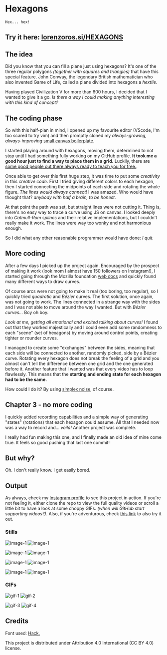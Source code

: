 # Hexagons

`Hex... hex!`

## Try it here: [lorenzoros.si/HEXAGONS](https://www.lorenzoros.si/HEXAGONS)

## The idea

Did you know that you can fill a plane just using hexagons? It's one of the three regular polygons *(together with squares and triangles)* that have this special feature. John Conway, the legendary British mathematician who also invented Game of Life, called a plane divided into hexagons a *hextile*.

Having played Civilization V for more than 600 hours, I decided that I wanted to give it a go. *Is there a way I could making anything interesting with this kind of concept?*

## The coding phase

So with this half-plan in mind, I opened up my favourite editor (VScode, I'm too scared to try vim) and then promptly cloned my *always-growing, always-improving* [small canvas boilerplate](https://github.com/lorossi/empty-html5-canvas-project).

I started playing around with hexagons, moving them, determined to not stop until I had something fully working on my GitHub profile. **It took me a good hour just to find a way to place them in a grid.** Luckily, there are [some good people out there always ready to teach you for free.](https://www.redblobgames.com/grids/hexagons/).

Once able to get over this first huge step, it was time to put some *creativity* in this *creative code*. First I tried giving different colors to each hexagon, then I started connecting the midpoints of each side and rotating the whole figure. *The lines would always connect!* I was amazed. Who would have thought that? *anybody with half a brain, to be honest.*

At that point the path was set, but straight lines were not cutting it. Thing is, there's no easy way to trace a curve using JS on canvas. I looked deeply into *Catmull-Rom splines* and their relative implementations, but I couldn't really make it work. The lines were way too wonky and not harmonious enough.

So I did what any other reasonable programmer would have done: *I quit.*

## More coding

After a few days I picked up the project again. Encouraged by the prospect of making it work (look mom I almost have 150 followers on Instagram!), I started going through the Mozilla foundation [web docs](https://developer.mozilla.org/en-US/docs/Web/API/Canvas_API) and quickly found many different ways to draw curves.

Of course arcs were not going to make it real (too boring, too regular), so I quickly tried *quadratic* and *Bézier* curves. The first solution, once again, was not going to work. The lines connected in a strange way with the sides and I was not able to move around the way I wanted. But with *Bézier curves...* Boy oh boy.

*Look at me, getting all emotional and excited talking about curves!* I found out that they worked majestically and I could even add some randomness to each "scene" (set of hexagons) by moving around control points, creating tighter or rounder curves.

I managed to create some "exchanges" between the sides, meaning that each side will be connected to another, randomly picked, side by a Bézier curve. Rotating every hexagon does not break the feeling of a grid and you almost can't tell the difference between one grid and the one generated before it. Another feature that I wanted was that every video has to loop flawlessly. This means that the **starting and ending state for each hexagon had to be the same.**

How could I do it? By using [simplex noise](https://github.com/jwagner/simplex-noise.js/), of course.

## Chapter 3 - no more coding

I quickly added recording capabilities and a simple way of generating "states" (rotations) that each hexagon could assume. All that I needed now was a way to record and... *voilà!* Another project was complete.

I really had fun making this one, and I finally made an old idea of mine come true. It feels so good pushing that last one commit!

## But why?

Oh. I don't really know. I get easily bored.

## Output

As always, check my [Instagram profile](https://www.instagram.com/lorossi97/) to see this project in action. If you're not feeling it, either clone the repo to view the full quality videos or scroll a little bit to have a look at some choppy GIFs. *(when will GitHub start supporting videos?)*. Also, if you're adventurous, check [this link](https://www.lorenzoros.si/HEXAGONS) to also try it out.

### Stills

![image-1](output/stills/still-01.png) ![image-1](output/stills/still-02.png)

![image-1](output/stills/still-03.png) ![image-1](output/stills/still-04.png)

![image-1](output/stills/still-05.png) ![image-1](output/stills/still-06.png)

![image-1](output/stills/still-07.png) ![image-1](output/stills/still-08.png)

### GIFs

![gif-1](output/videos/video_1_gif.gif) ![gif-2](output/videos/video_2_gif.gif)

![gif-3](output/videos/video_3_gif.gif) ![gif-4](output/videos/video_4_gif.gif)

## Credits

Font used: [Hack.](https://sourcefoundry.org/hack/)

This project is distributed under Attribution 4.0 International (CC BY 4.0) license.
